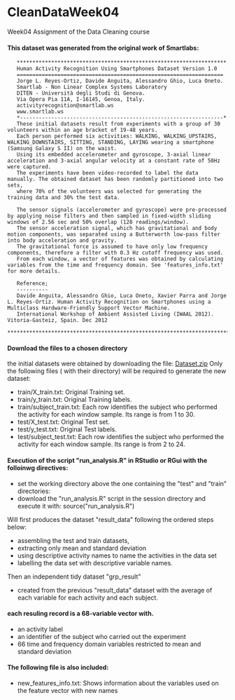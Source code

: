 # CleanDataWeek04
Week04 Assignment of the Data Cleaning course


#### This dataset was generated from the original work of Smartlabs:

       *******************************************************************   
       Human Activity Recognition Using Smartphones Dataset Version 1.0      
       ==================================================================    
       Jorge L. Reyes-Ortiz, Davide Anguita, Alessandro Ghio, Luca Oneto.    
       Smartlab - Non Linear Complex Systems Laboratory                      
       DITEN - Università degli Studi di Genova.                             
       Via Opera Pia 11A, I-16145, Genoa, Italy.                             
       activityrecognition@smartlab.ws                                       
       www.smartlab.ws                                                      
       *-----------------------------------------------------------------*   
       These initial datasets result from experiments with a group of 30 volunteers within an age bracket of 19-48 years. 
       Each person performed six activities: WALKING, WALKING_UPSTAIRS, WALKING_DOWNSTAIRS, SITTING, STANDING, LAYING wearing a smartphone (Samsung Galaxy S II) on the waist.                                                              
       Using its embedded accelerometer and gyroscope, 3-axial linear acceleration and 3-axial angular velocity at a constant rate of 50Hz were captured.                                                 
       The experiments have been video-recorded to label the data manually. The obtained dataset has been randomly partitioned into two sets,                                                           
       where 70% of the volunteers was selected for generating the training data and 30% the test data.                                                                                                 
                                                                                                                                                                                                 
       The sensor signals (accelerometer and gyroscope) were pre-processed by applying noise filters and then sampled in fixed-width sliding windows of 2.56 sec and 50% overlap (128 readings/window). 
       The sensor acceleration signal, which has gravitational and body motion components, was separated using a Butterworth low-pass filter into body acceleration and gravity.                        
       The gravitational force is assumed to have only low frequency components, therefore a filter with 0.3 Hz cutoff frequency was used.
       From each window, a vector of features was obtained by calculating variables from the time and frequency domain. See 'features_info.txt' for more details.

       Reference; 
       ----------
       Davide Anguita, Alessandro Ghio, Luca Oneto, Xavier Parra and Jorge L. Reyes-Ortiz. Human Activity Recognition on Smartphones using a Multiclass Hardware-Friendly Support Vector Machine. 
       International Workshop of Ambient Assisted Living (IWAAL 2012). Vitoria-Gasteiz, Spain. Dec 2012 
       **********************************************************************************************************************************************************


####  Download the files to a chosen directory
the initial datasets were obtained by downloading the file:
[Dataset.zip](https://d396qusza40orc.cloudfront.net/getdata%2Fprojectfiles%2FUCI%20HAR%20Dataset.zip)
Only the following files ( with their directory) will be required to generate the new dataset:
- train/X_train.txt: Original Training set.
- train/y_train.txt: Original Training labels.
- train/subject_train.txt: Each row identifies the subject who performed the activity for each window sample. 
Its range is from 1 to 30.
- test/X_test.txt: Original Test set.
- test/y_test.txt: Original Test labels.
- test/subject_test.txt:   Each row identifies the subject who performed the activity for each window sample. 
Its range is from 2 to 24.

####  Execution of the script "run_analysis.R"  in RStudio or RGui with the folloinwg directives:
- set the working directory above the one containing the "test" and "train" directories:
- download the "run_analysis.R"  script in the session directory and execute it with:
      source("run_analysis.R") 

Will first produces the dataset "result_data" following the ordered steps below:
- assembling the test and train datasets,
- extracting only mean and standard deviation
- using descriptive activity names to name the activities in the data set
- labelling the data set with descriptive variable names.

Then an independent tidy dataset "grp_result" 
- created from the previous "result_data" dataset with the average of each variable for each activity and each subject.

####  each resuling record is a 68-variable vector with. 
- an activity label 
- an identifier of the subject who carried out the experiment
- 66 time and frequency domain variables restricted to mean and standard deviation

#### The following file is also included:
- new_features_info.txt: Shows information about the variables used on the feature vector with new names


